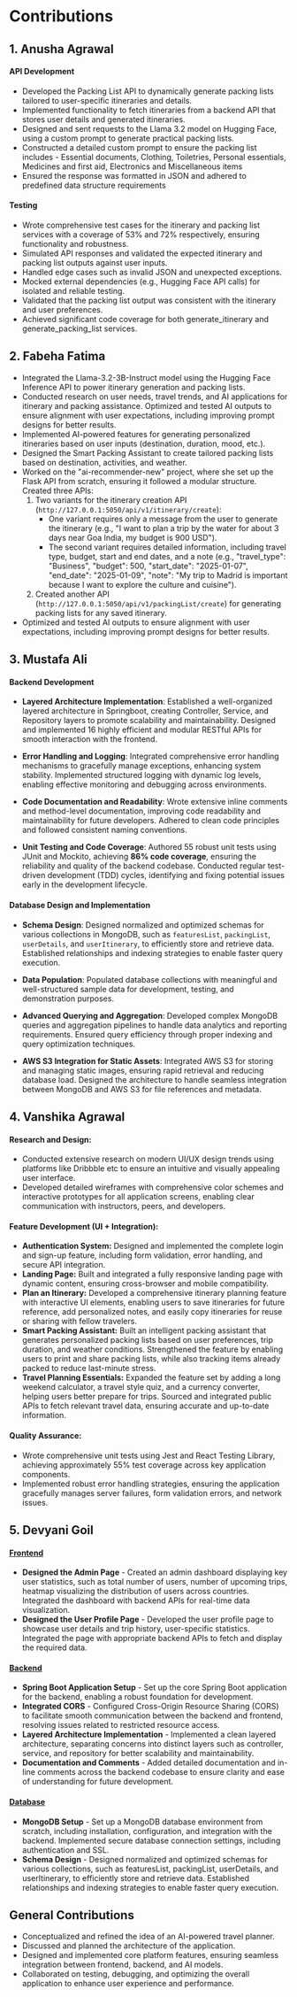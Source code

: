 # Contributions

## 1. Anusha Agrawal

#### API Development
- Developed the Packing List API to dynamically generate packing lists tailored to user-specific itineraries and details.
- Implemented functionality to fetch itineraries from a backend API that stores user details and generated itineraries.
- Designed and sent requests to the Llama 3.2 model on Hugging Face, using a custom prompt to generate practical packing lists.
- Constructed a detailed custom prompt to ensure the packing list includes - Essential documents, Clothing, Toiletries, Personal essentials, Medicines and first aid, Electronics and Miscellaneous items
- Ensured the response was formatted in JSON and adhered to predefined data structure requirements
  
#### Testing
- Wrote comprehensive test cases for the itinerary and packing list services with a coverage of 53% and 72% respectively, ensuring functionality and robustness.
- Simulated API responses and validated the expected itinerary and packing list outputs against user inputs.
- Handled edge cases such as invalid JSON and unexpected exceptions.
- Mocked external dependencies (e.g., Hugging Face API calls) for isolated and reliable testing.
- Validated that the packing list output was consistent with the itinerary and user preferences.
- Achieved significant code coverage for both generate_itinerary and generate_packing_list services.


## 2. Fabeha Fatima

- Integrated the Llama-3.2-3B-Instruct model using the Hugging Face Inference API to power itinerary generation and packing lists.
- Conducted research on user needs, travel trends, and AI applications for itinerary and packing assistance. Optimized and tested AI outputs to ensure alignment with user expectations, including improving prompt designs for better results.
- Implemented AI-powered features for generating personalized itineraries based on user inputs (destination, duration, mood, etc.).
- Designed the Smart Packing Assistant to create tailored packing lists based on destination, activities, and weather.
- Worked on the "ai-recommender-new" project, where she set up the Flask API from scratch, ensuring it followed a modular structure. Created three APIs:
  1. Two variants for the itinerary creation API (`http://127.0.0.1:5050/api/v1/itinerary/create`):
     - One variant requires only a message from the user to generate the itinerary (e.g., "I want to plan a trip by the water for about 3 days near Goa India, my budget is 900 USD").
     - The second variant requires detailed information, including travel type, budget, start and end dates, and a note (e.g., "travel_type": "Business", "budget": 500, "start_date": "2025-01-07", "end_date": "2025-01-09", "note": "My trip to Madrid is important because I want to explore the culture and cuisine").
  2. Created another API (`http://127.0.0.1:5050/api/v1/packingList/create`) for generating packing lists for any saved itinerary.
- Optimized and tested AI outputs to ensure alignment with user expectations, including improving prompt designs for better results.


## 3. Mustafa Ali

#### **Backend Development**

- **Layered Architecture Implementation**: Established a well-organized layered architecture in Springboot, creating Controller, Service, and Repository layers to promote scalability and maintainability. Designed and implemented 16 highly efficient and modular RESTful APIs for smooth interaction with the frontend.

- **Error Handling and Logging**: Integrated comprehensive error handling mechanisms to gracefully manage exceptions, enhancing system stability. Implemented structured logging with dynamic log levels, enabling effective monitoring and debugging across environments.

- **Code Documentation and Readability**: Wrote extensive inline comments and method-level documentation, improving code readability and maintainability for future developers. Adhered to clean code principles and followed consistent naming conventions.

- **Unit Testing and Code Coverage**: Authored 55 robust unit tests using JUnit and Mockito, achieving **86% code coverage**, ensuring the reliability and quality of the backend codebase. Conducted regular test-driven development (TDD) cycles, identifying and fixing potential issues early in the development lifecycle.

#### **Database Design and Implementation**

- **Schema Design**: Designed normalized and optimized schemas for various collections in MongoDB, such as `featuresList`, `packingList`, `userDetails`, and `userItinerary`, to efficiently store and retrieve data. Established relationships and indexing strategies to enable faster query execution.

- **Data Population**: Populated database collections with meaningful and well-structured sample data for development, testing, and demonstration purposes.

- **Advanced Querying and Aggregation**: Developed complex MongoDB queries and aggregation pipelines to handle data analytics and reporting requirements. Ensured query efficiency through proper indexing and query optimization techniques.

- **AWS S3 Integration for Static Assets**: Integrated AWS S3 for storing and managing static images, ensuring rapid retrieval and reducing database load. Designed the architecture to handle seamless integration between MongoDB and AWS S3 for file references and metadata.


## 4. Vanshika Agrawal


#### Research and Design: 
- Conducted extensive research on modern UI/UX design trends using platforms like Dribbble etc to ensure an intuitive and visually appealing user interface.
- Developed detailed wireframes with comprehensive color schemes and interactive prototypes for all application screens, enabling clear communication with instructors, peers, and developers.

#### Feature Development (UI + Integration):
- **Authentication System:** Designed and implemented the complete login and sign-up feature, including form validation, error handling, and secure API integration.
- **Landing Page:** Built and integrated a fully responsive landing page with dynamic content, ensuring cross-browser and mobile compatibility.
- **Plan an Itinerary:** Developed a comprehensive itinerary planning feature with interactive UI elements, enabling users to save itineraries for future reference, add personalized notes, and easily copy itineraries for reuse or sharing with fellow travelers.
- **Smart Packing Assistant:** Built an intelligent packing assistant that generates personalized packing lists based on user preferences, trip duration, and weather conditions. Strengthened the feature by enabling users to print and share packing lists, while also tracking items already packed to reduce last-minute stress.
- **Travel Planning Essentials:** Expanded the feature set by adding a long weekend calculator, a travel style quiz, and a currency converter, helping users better prepare for trips. Sourced and integrated public APIs to fetch relevant travel data, ensuring accurate and up-to-date information.


#### Quality Assurance:
- Wrote comprehensive unit tests using Jest and React Testing Library, achieving approximately 55% test coverage across key application components.
- Implemented robust error handling strategies, ensuring the application gracefully manages server failures, form validation errors, and network issues.


## 5. Devyani Goil

#### <ins> Frontend </ins>
- **Designed the Admin Page** - Created an admin dashboard displaying key user statistics, such as total number of users, number of upcoming trips, heatmap visualizing the distribution of users across countries. Integrated the dashboard with backend APIs for real-time data visualization.
- **Designed the User Profile Page** - Developed the user profile page to showcase user details and trip history, user-specific statistics. Integrated the page with appropriate backend APIs to fetch and display the required data.

#### <ins> Backend </ins>
- **Spring Boot Application Setup** - Set up the core Spring Boot application for the backend, enabling a robust foundation for development.
- **Integrated CORS** - Configured Cross-Origin Resource Sharing (CORS) to facilitate smooth communication between the backend and frontend, resolving issues related to restricted resource access.
- **Layered Architecture Implementation** - Implemented a clean layered architecture, separating concerns into distinct layers such as controller, service, and repository for better scalability and maintainability.
- **Documentation and Comments** - Added detailed documentation and in-line comments across the backend codebase to ensure clarity and ease of understanding for future development.

#### <ins> Database </ins>
- **MongoDB Setup** - Set up a MongoDB database environment from scratch, including installation, configuration, and integration with the backend. Implemented secure database connection settings, including authentication and SSL.
- **Schema Design** - Designed normalized and optimized schemas for various collections, such as featuresList, packingList, userDetails, and userItinerary, to efficiently store and retrieve data. Established relationships and indexing strategies to enable faster query execution.


## General Contributions

- Conceptualized and refined the idea of an AI-powered travel planner.
- Discussed and planned the architecture of the application.
- Designed and implemented core platform features, ensuring seamless integration between frontend, backend, and AI models.
- Collaborated on testing, debugging, and optimizing the overall application to enhance user experience and performance.
